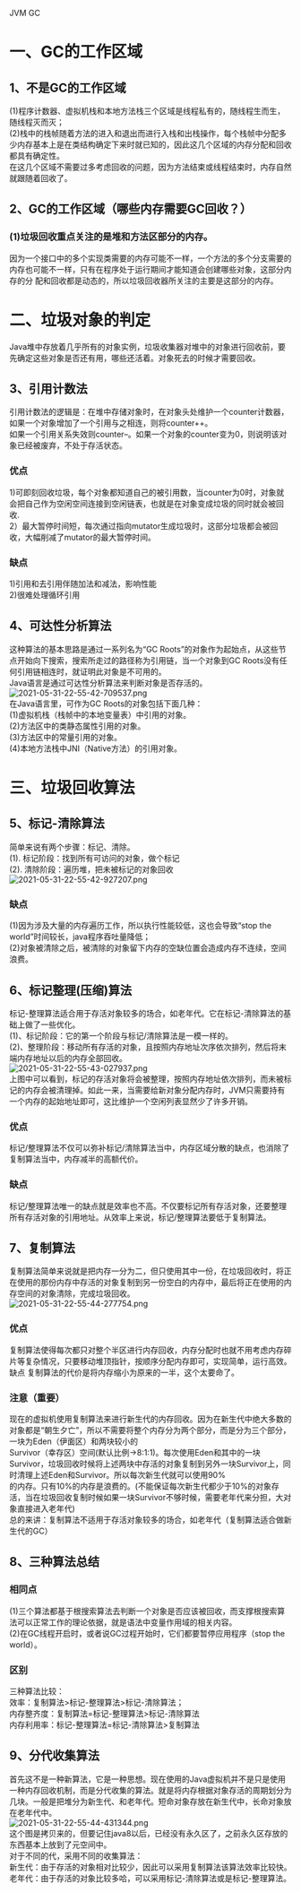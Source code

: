 JVM GC
<a name="K7pQX"></a>
# 一、GC的工作区域
<a name="gnefK"></a>
## 1、不是GC的工作区域
(1)程序计数器、虚拟机栈和本地方法栈三个区域是线程私有的，随线程生而生，随线程灭而灭；<br />(2)栈中的栈帧随着方法的进入和退出而进行入栈和出栈操作，每个栈帧中分配多少内存基本上是在类结构确定下来时就已知的，因此这几个区域的内存分配和回收都具有确定性。<br />在这几个区域不需要过多考虑回收的问题，因为方法结束或线程结束时，内存自然就跟随着回收了。
<a name="G3KSX"></a>
## 2、GC的工作区域（哪些内存需要GC回收？）
<a name="Z0emb"></a>
### (1)垃圾回收重点关注的是堆和方法区部分的内存。
因为一个接口中的多个实现类需要的内存可能不一样，一个方法的多个分支需要的内存也可能不一样，只有在程序处于运行期间才能知道会创建哪些对象，这部分内存的分 配和回收都是动态的，所以垃圾回收器所关注的主要是这部分的内存。
<a name="yw4Jb"></a>
# 二、垃圾对象的判定
Java堆中存放着几乎所有的对象实例，垃圾收集器对堆中的对象进行回收前，要先确定这些对象是否还有用，哪些还活着。对象死去的时候才需要回收。
<a name="HlMhQ"></a>
## 3、引用计数法
引用计数法的逻辑是：在堆中存储对象时，在对象头处维护一个counter计数器，如果一个对象增加了一个引用与之相连，则将counter++。<br />如果一个引用关系失效则counter–。如果一个对象的counter变为0，则说明该对象已经被废弃，不处于存活状态。
<a name="IAJmo"></a>
### 优点
1)可即刻回收垃圾，每个对象都知道自己的被引用数，当counter为0时，对象就会把自己作为空闲空间连接到空闲链表，也就是在对象变成垃圾的同时就会被回收.<br />2）最大暂停时间短，每次通过指向mutator生成垃圾时，这部分垃圾都会被回收，大幅削减了mutator的最大暂停时间。
<a name="WAnZK"></a>
### 缺点
1)引用和去引用伴随加法和减法，影响性能<br />2)很难处理循环引用
<a name="BRhds"></a>
## 4、可达性分析算法
这种算法的基本思路是通过一系列名为“GC Roots”的对象作为起始点，从这些节点开始向下搜索，搜索所走过的路径称为引用链，当一个对象到GC Roots没有任何引用链相连时，就证明此对象是不可用的。<br />Java语言是通过可达性分析算法来判断对象是否存活的。<br />![2021-05-31-22-55-42-709537.png](https://cdn.nlark.com/yuque/0/2021/png/396745/1622473074921-33e8399f-86c6-4922-ae98-fcc4d1b86bcb.png#clientId=ub1389aa3-bbd3-4&from=ui&id=uf81b12f0&originHeight=444&originWidth=600&originalType=binary&size=126814&status=done&style=shadow&taskId=u11fa5c48-89a3-4504-ad55-21aad6e7a3f)<br />在Java语言里，可作为GC Roots的对象包括下面几种：<br />(1)虚拟机栈（栈帧中的本地变量表）中引用的对象。<br />(2)方法区中的类静态属性引用的对象。<br />(3)方法区中的常量引用的对象。<br />(4)本地方法栈中JNI（Native方法）的引用对象。
<a name="HQfUX"></a>
# 三、垃圾回收算法
<a name="TIwKW"></a>
## 5、标记-清除算法
简单来说有两个步骤：标记、清除。<br />(1). 标记阶段：找到所有可访问的对象，做个标记<br />(2). 清除阶段：遍历堆，把未被标记的对象回收<br />![2021-05-31-22-55-42-927207.png](https://cdn.nlark.com/yuque/0/2021/png/396745/1622473086733-b1f06fc5-df94-4b87-9edb-8c125850faf3.png#clientId=ub1389aa3-bbd3-4&from=ui&id=ua42cb13a&originHeight=434&originWidth=666&originalType=binary&size=1651&status=done&style=shadow&taskId=uf1560d03-1a5a-40e7-9054-c97c783a20c)
<a name="VT8O0"></a>
### 缺点
(1)因为涉及大量的内存遍历工作，所以执行性能较低，这也会导致“stop the world”时间较长，java程序吞吐量降低；<br />(2)对象被清除之后，被清除的对象留下内存的空缺位置会造成内存不连续，空间浪费。
<a name="iHQbG"></a>
## 6、标记整理(压缩)算法
标记-整理算法适合用于存活对象较多的场合，如老年代。它在标记-清除算法的基础上做了一些优化。<br />(1)、标记阶段：它的第一个阶段与标记/清除算法是一模一样的。<br />(2)、整理阶段：移动所有存活的对象，且按照内存地址次序依次排列，然后将末端内存地址以后的内存全部回收。<br />![2021-05-31-22-55-43-027937.png](https://cdn.nlark.com/yuque/0/2021/png/396745/1622473106047-7ced7aa7-4629-4cd4-98be-4bc464d1eb99.png#clientId=ub1389aa3-bbd3-4&from=ui&id=u17cc0411&originHeight=408&originWidth=671&originalType=binary&size=1627&status=done&style=shadow&taskId=u78141fdc-54e3-4738-b22c-bfbf049bc9f)<br />上图中可以看到，标记的存活对象将会被整理，按照内存地址依次排列，而未被标记的内存会被清理掉。如此一来，当需要给新对象分配内存时，JVM只需要持有一个内存的起始地址即可，这比维护一个空闲列表显然少了许多开销。
<a name="w5Rzc"></a>
### 优点
标记/整理算法不仅可以弥补标记/清除算法当中，内存区域分散的缺点，也消除了复制算法当中，内存减半的高额代价。
<a name="nNTVu"></a>
### 缺点
标记/整理算法唯一的缺点就是效率也不高。不仅要标记所有存活对象，还要整理所有存活对象的引用地址。从效率上来说，标记/整理算法要低于复制算法。
<a name="mRxhk"></a>
## 7、复制算法
复制算法简单来说就是把内存一分为二，但只使用其中一份，在垃圾回收时，将正在使用的那份内存中存活的对象复制到另一份空白的内存中，最后将正在使用的内存空间的对象清除，完成垃圾回收。<br />![2021-05-31-22-55-44-277754.png](https://cdn.nlark.com/yuque/0/2021/png/396745/1622473120784-2462e8be-a0dc-42f0-886d-307bcb8d9a64.png#clientId=ub1389aa3-bbd3-4&from=ui&id=u8a8a669f&originHeight=414&originWidth=668&originalType=binary&size=1598&status=done&style=shadow&taskId=u553e5876-cfd9-47f1-815c-8e44509f042)
<a name="gMCoL"></a>
### 优点
复制算法使得每次都只对整个半区进行内存回收，内存分配时也就不用考虑内存碎片等复杂情况，只要移动堆顶指针，按顺序分配内存即可，实现简单，运行高效。缺点 复制算法的代价是将内存缩小为原来的一半，这个太要命了。
<a name="y0Vlh"></a>
### 注意（重要）
现在的虚拟机使用复制算法来进行新生代的内存回收。因为在新生代中绝大多数的对象都是“朝生夕亡”，所以不需要将整个内存分为两个部分，而是分为三个部分，一块为Eden（伊面区）和两块较小的<br />Survivor（幸存区）空间(默认比例->8:1:1)。每次使用Eden和其中的一块Survivor，垃圾回收时候将上述两块中存活的对象复制到另外一块Survivor上，同时清理上述Eden和Survivor。所以每次新生代就可以使用90%<br />的内存。只有10%的内存是浪费的。(不能保证每次新生代都少于10%的对象存活，当在垃圾回收复制时候如果一块Survivor不够时候，需要老年代来分担，大对象直接进入老年代)<br />总的来讲：复制算法不适用于存活对象较多的场合，如老年代（复制算法适合做新生代的GC）
<a name="v5KwY"></a>
## 8、三种算法总结
<a name="iJb0L"></a>
### 相同点
(1)三个算法都基于根搜索算法去判断一个对象是否应该被回收，而支撑根搜索算法可以正常工作的理论依据，就是语法中变量作用域的相关内容。<br />(2)在GC线程开启时，或者说GC过程开始时，它们都要暂停应用程序（stop the world）。
<a name="w1Whg"></a>
### 区别
三种算法比较：<br />效率：复制算法>标记-整理算法>标记-清除算法；<br />内存整齐度：复制算法=标记-整理算法>标记-清除算法<br />内存利用率：标记-整理算法=标记-清除算法>复制算法
<a name="LKtpE"></a>
## 9、分代收集算法
首先这不是一种新算法，它是一种思想。现在使用的Java虚拟机并不是只是使用一种内存回收机制，而是分代收集的算法。就是将内存根据对象存活的周期划分为几块。一般是把堆分为新生代、和老年代。短命对象存放在新生代中，长命对象放在老年代中。<br />![2021-05-31-22-55-44-431344.png](https://cdn.nlark.com/yuque/0/2021/png/396745/1622473133740-6297336c-6371-4b85-bce8-0fd6e0400d59.png#clientId=ub1389aa3-bbd3-4&from=ui&id=uba8960ce&originHeight=389&originWidth=849&originalType=binary&size=44178&status=done&style=shadow&taskId=u2bd635a6-e517-42a6-a416-d4bb98edf1b)<br />这个图是拷贝来的，但要记住java8以后，已经没有永久区了，之前永久区存放的东西基本上放到了元空间中。<br />对于不同的代，采用不同的收集算法：<br />新生代：由于存活的对象相对比较少，因此可以采用复制算法该算法效率比较快。<br />老年代：由于存活的对象比较多哈，可以采用标记-清除算法或是标记-整理算法。
